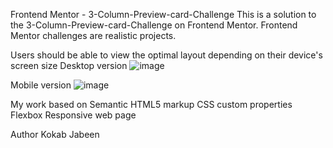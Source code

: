 Frontend Mentor - 3-Column-Preview-card-Challenge
This is a solution to the 3-Column-Preview-card-Challenge on Frontend Mentor. Frontend Mentor challenges are realistic projects.

Users should be able to view the optimal layout depending on their device's screen size 
Desktop version 
![image](https://github.com/KJabeen/3-Column-Preview-card-Challenge/assets/126177876/fd7116d6-d99e-4b1d-8f75-e28a749de571)

Mobile version
![image](https://github.com/KJabeen/3-Column-Preview-card-Challenge/assets/126177876/c5f3131f-f5d9-4929-8473-622497d5bd87)

My work based on
Semantic HTML5 markup
CSS custom properties
Flexbox
Responsive web page

Author
Kokab Jabeen


